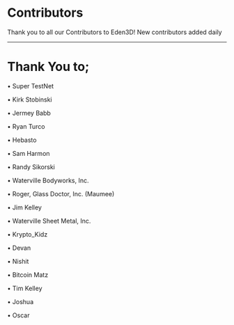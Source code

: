 # Contributors
Thank you to all our Contributors to Eden3D! 
New contributors added daily
___

# Thank You to;

• Super TestNet

• Kirk Stobinski

• Jermey Babb

• Ryan Turco

• Hebasto

• Sam Harmon

• Randy Sikorski

• Waterville Bodyworks, Inc.

• Roger, Glass Doctor, Inc. (Maumee)

• Jim Kelley

• Waterville Sheet Metal, Inc.

• Krypto_Kidz

• Devan

• Nishit

• Bitcoin Matz

• Tim Kelley

• Joshua

• Oscar 
